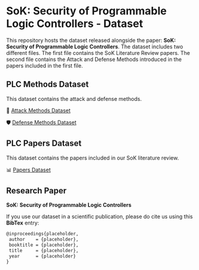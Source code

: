 # SoK: Security of Programmable Logic Controllers - Dataset

This repository hosts the dataset released alongside the paper: **SoK: Security of Programmable Logic Controllers**.
The dataset includes two different files. The first file contains the SoK Literature Review papers. The second file contains the Attack and Defense Methods introduced in the papers included in the first file.

## PLC Methods Dataset

This dataset contains the attack and defense methods.

:bow_and_arrow: [Attack Methods Dataset](csv/attack_methods.csv)

:shield: [Defense Methods Dataset](csv/defense_methods.csv)

## PLC Papers Dataset

This dataset contains the papers included in our SoK literature review.

:bar_chart: [Papers Dataset](csv/dataset_papers.csv)

## Research Paper

**SoK: Security of Programmable Logic Controllers** 

If you use our dataset in a scientific publication, please do cite us using this **BibTex** entry:
``` tex
@inproceedings{placeholder,
 author    = {placeholder},
 booktitle = {placeholder},
 title     = {placeholder},
 year      = {placeholder}
}
```